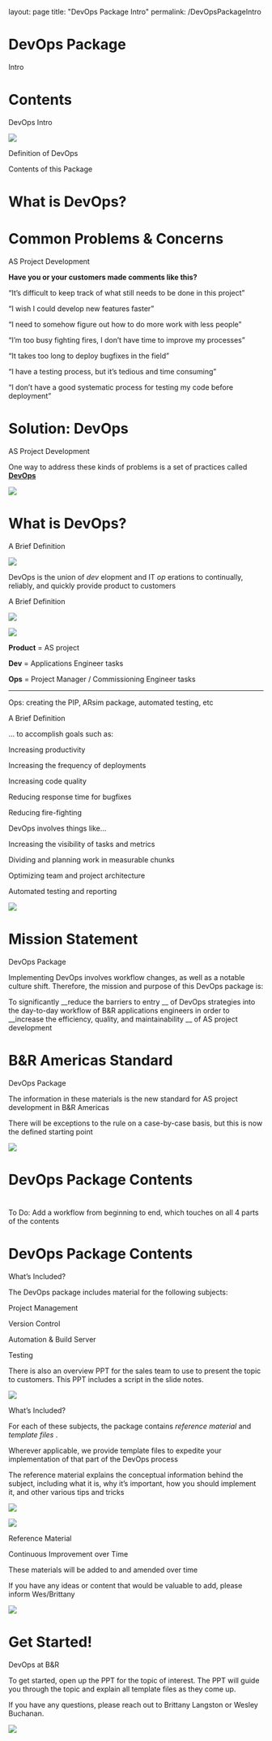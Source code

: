 layout: page
title: "DevOps Package Intro"
permalink: /DevOpsPackageIntro

# DevOps Package

Intro

# Contents

DevOps Intro

![](img%5CDevOps%20Package%20Intro0.png)

Definition of DevOps

Contents of this Package

# What is DevOps?

# Common Problems & Concerns

AS Project Development

__Have you or your customers made comments like this?__

“It’s difficult to keep track of what still needs to be done in this project”

“I wish I could develop new features faster”

“I need to somehow figure out how to do more work with less people”

“I’m too busy fighting fires\, I don’t have time to improve my processes”

“It takes too long to deploy bugfixes in the field”

“I have a testing process\, but it’s tedious and time consuming”

“I don’t have a good systematic process for testing my code before deployment”

# Solution: DevOps

AS Project Development

One way to address these kinds of problems is a set of practices called  __[DevOps](https://www.atlassian.com/devops/what-is-devops)__

![](img%5CDevOps%20Package%20Intro1.png)

# What is DevOps?

A Brief Definition

![](img%5CDevOps%20Package%20Intro2.png)

DevOps is the union of  _dev_ elopment and IT  _op_ erations to continually\, reliably\, and quickly provide product to customers

A Brief Definition

![](img%5CDevOps%20Package%20Intro3.png)

![](img%5CDevOps%20Package%20Intro4.png)

__Product__  = AS project

__Dev__  = Applications Engineer tasks

__Ops__  = Project Manager / Commissioning Engineer tasks

---

Ops: creating the PIP, ARsim package, automated testing, etc

A Brief Definition

… to accomplish goals such as:

Increasing productivity

Increasing the frequency of deployments

Increasing code quality

Reducing response time for bugfixes

Reducing fire\-fighting

DevOps involves things like…

Increasing the visibility of tasks and metrics

Dividing and planning work in measurable chunks

Optimizing team and project architecture

Automated testing and reporting

![](img%5CDevOps%20Package%20Intro5.png)

# Mission Statement

DevOps Package

Implementing DevOps involves workflow changes\, as well as a notable culture shift\. Therefore\, the mission and purpose of this DevOps package is:

To significantly  __reduce the barriers to entry __ of DevOps strategies into the day\-to\-day workflow of B&R applications engineers in order to  __increase the efficiency\, quality\, and maintainability __ of AS project development

# B&R Americas Standard

DevOps Package

The information in these materials is the new standard for AS project development in B&R Americas

There will be exceptions to the rule on a case\-by\-case basis\, but this is now the defined starting point

![](img%5CDevOps%20Package%20Intro6.png)

# DevOps Package Contents

# 

To Do: Add a workflow from beginning to end\, which touches on all 4 parts of the contents

# DevOps Package Contents

What’s Included?

The DevOps package includes material for the following subjects:

Project Management

Version Control

Automation & Build Server

Testing

There is also an overview PPT for the sales team to use to present the topic to customers\. This PPT includes a script in the slide notes\.

![](img%5CDevOps%20Package%20Intro7.png)

What’s Included?

For each of these subjects\, the package contains  _reference material_  and  _template files_ \.

Wherever applicable\, we provide template files to expedite your implementation of that part of the DevOps process

The reference material explains the conceptual information behind the subject\, including what it is\, why it’s important\, how you should implement it\, and other various tips and tricks

![](img%5CDevOps%20Package%20Intro8.png)

![](img%5CDevOps%20Package%20Intro9.png)

Reference Material

Continuous Improvement over Time

These materials will be added to and amended over time

If you have any ideas or content that would be valuable to add\, please inform Wes/Brittany

![](img%5CDevOps%20Package%20Intro10.png)

# Get Started!

DevOps at B&R

To get started\, open up the PPT for the topic of interest\. The PPT will guide you through the topic and explain all template files as they come up\.

If you have any questions\, please reach out to Brittany Langston or Wesley Buchanan\.

![](img%5CDevOps%20Package%20Intro11.png)

